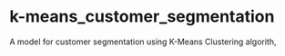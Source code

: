 # k-means_customer_segmentation
A model for customer segmentation using K-Means Clustering algorith,
